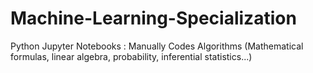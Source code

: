 # Machine-Learning-Specialization
Python Jupyter Notebooks : Manually Codes Algorithms (Mathematical formulas, linear algebra, probability, inferential statistics...)
